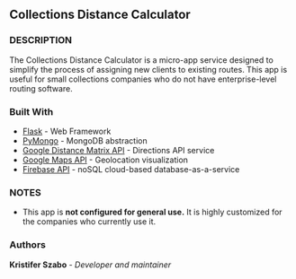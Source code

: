 ## Collections Distance Calculator

### DESCRIPTION

The Collections Distance Calculator is a micro-app service designed to simplify the process of assigning new clients to
existing routes. This app is useful for small collections companies who do not have enterprise-level routing software. 

### Built With

* [Flask](http://flask.pocoo.org/) - Web Framework
* [PyMongo](https://api.mongodb.com/python/current/) - MongoDB abstraction
* [Google Distance Matrix API](https://developers.google.com/maps/documentation/distance-matrix/start) - Directions API service
* [Google Maps API](https://cloud.google.com/maps-platform/) - Geolocation visualization
* [Firebase API](https://firebase.google.com/) - noSQL cloud-based database-as-a-service

### NOTES
* This app is **not configured for general use.** It is highly customized for the companies who currently use it.

### Authors

**Kristifer Szabo** - *Developer and maintainer*
